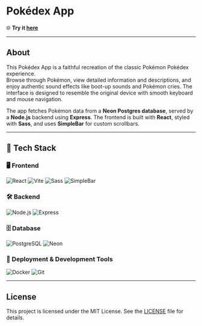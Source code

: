 # Pokédex App

🌐 **Try it [here](https://main.djuo9j7s2awlb.amplifyapp.com/)**

---

## About

This Pokédex App is a faithful recreation of the classic Pokémon Pokédex experience.  
Browse through Pokémon, view detailed information and descriptions, and enjoy authentic sound effects like boot-up sounds and Pokémon cries. The interface is designed to resemble the original device with smooth keyboard and mouse navigation.

The app fetches Pokémon data from a **Neon Postgres database**, served by a **Node.js** backend using **Express**. The frontend is built with **React**, styled with **Sass**, and uses **SimpleBar** for custom scrollbars.

---

## 🔧 Tech Stack

### 🖥️ Frontend

![React](https://img.shields.io/badge/React-20232A?style=for-the-badge&logo=react&logoColor=61DAFB)  ![Vite](https://img.shields.io/badge/Vite-646CFF?style=for-the-badge&logo=vite&logoColor=white)  ![Sass](https://img.shields.io/badge/Sass-CC6699?style=for-the-badge&logo=sass&logoColor=white)  ![SimpleBar](https://img.shields.io/badge/SimpleBar-333333?style=for-the-badge&logo=code&logoColor=white)

### 🛠️ Backend

![Node.js](https://img.shields.io/badge/Node.js-339933?style=for-the-badge&logo=nodedotjs&logoColor=white)  ![Express](https://img.shields.io/badge/Express-000000?style=for-the-badge&logo=express&logoColor=white)

### 🗄️ Database

![PostgreSQL](https://img.shields.io/badge/PostgreSQL-4169E1?style=for-the-badge&logo=postgresql&logoColor=white)  ![Neon](https://img.shields.io/badge/Neon-1E1E2E?style=for-the-badge&logo=data:image/svg+xml;base64,PHN2ZyBmaWxsPSIjMDBGQ0ZGIiB2aWV3Qm94PSIwIDAgNjAgNjAiIHhtbG5zPSJodHRwOi8vd3d3LnczLm9yZy8yMDAwL3N2ZyI+PHBhdGggZD0iTTMwIDYwYy0xNi42IDAtMzAtMTMuNC0zMC0zMFMxMy40IDAgMzAgMHMzMCAxMy40IDMwIDMwLTEzLjQgMzAtMzAgMzB6bTAtNTZjLTE0LjQgMC0yNiAxMS42LTI2IDI2czExLjYgMjYgMjYgMjYgMjYtMTEuNiAyNi0yNi0xMS42LTI2LTI2LTI2eiIvPjwvc3ZnPg==&logoColor=white)

### 🚀 Deployment & Development Tools

![Docker](https://img.shields.io/badge/Docker-2496ED?style=for-the-badge&logo=docker&logoColor=white)  ![Git](https://img.shields.io/badge/Git-F05032?style=for-the-badge&logo=git&logoColor=white)

---

## License

This project is licensed under the MIT License. See the [LICENSE](LICENSE) file for details.

